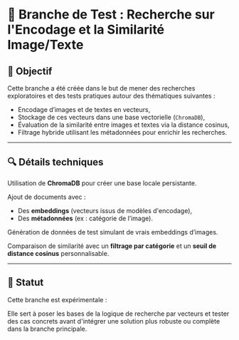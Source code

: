 # 🧪 Branche de Test : Recherche sur l'Encodage et la Similarité Image/Texte

## 🎯 Objectif

Cette branche a été créée dans le but de mener des recherches exploratoires et des tests pratiques autour des thématiques suivantes :
- Encodage d’images et de textes en vecteurs,
- Stockage de ces vecteurs dans une base vectorielle (`ChromaDB`),
- Évaluation de la similarité entre images et textes via la distance cosinus,
- Filtrage hybride utilisant les métadonnées pour enrichir les recherches.

---

## 🔍 Détails techniques

Utilisation de **ChromaDB** pour créer une base locale persistante.

Ajout de documents avec :
- Des **embeddings** (vecteurs issus de modèles d'encodage),
- Des **métadonnées** (ex : catégorie de l’image).

Génération de données de test simulant de vrais embeddings d’images.

Comparaison de similarité avec un **filtrage par catégorie** et un **seuil de distance cosinus** personnalisable.

---

## 🚧 Statut

Cette branche est expérimentale :

Elle sert à poser les bases de la logique de recherche par vecteurs et tester des cas concrets avant d'intégrer une solution plus robuste ou complète dans la branche principale.
